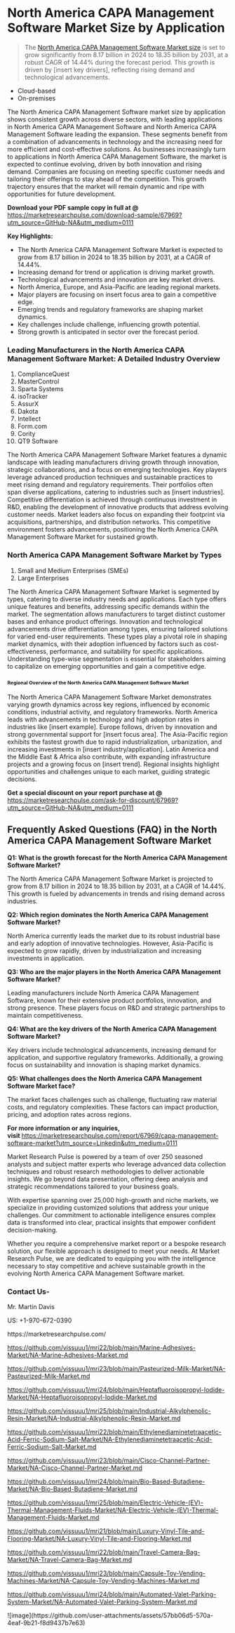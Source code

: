 <h1>North America CAPA Management Software Market&nbsp;Size by Application</h1><blockquote><p>The <a href="https://marketresearchpulse.com/download-sample/67969?utm_source=GitHub-NA&amp;utm_medium=0111">North America CAPA Management Software Market size</a> is set to grow significantly from 8.17 billion in 2024 to 18.35 billion by 2031, at a robust CAGR of 14.44% during the forecast period. This growth is driven by [insert key drivers], reflecting rising demand and technological advancements.</p></blockquote><ul><li>Cloud-based<li> On-premises</li></ul><p>The North America CAPA Management Software market size by application shows consistent growth across diverse sectors, with leading applications in North America CAPA Management Software and North America CAPA Management Software leading the expansion. These segments benefit from a combination of advancements in technology and the increasing need for more efficient and cost-effective solutions. As businesses increasingly turn to applications in North America CAPA Management Software, the market is expected to continue evolving, driven by both innovation and rising demand. Companies are focusing on meeting specific customer needs and tailoring their offerings to stay ahead of the competition. This growth trajectory ensures that the market will remain dynamic and ripe with opportunities for future development.</p><p><strong>Download your PDF sample copy in full at @ </strong><a href="https://marketresearchpulse.com/download-sample/67969?utm_source=GitHub-NA&amp;utm_medium=0111">https://marketresearchpulse.com/download-sample/67969?utm_source=GitHub-NA&amp;utm_medium=0111</a></p><p><strong>Key Highlights: </strong></p><ul><li>The North America CAPA Management Software Market is expected to grow from 8.17 billion in 2024 to 18.35 billion by 2031, at a CAGR of 14.44%.</li><li>Increasing demand for trend or application is driving market growth.</li><li>Technological advancements and innovation are key market drivers.</li><li>North America, Europe, and Asia-Pacific are leading regional markets.</li><li>Major players are focusing on insert focus area to gain a competitive edge.</li><li>Emerging trends and regulatory frameworks are shaping market dynamics.</li><li>Key challenges include challenge, influencing growth potential.</li><li>Strong growth is anticipated in sector over the forecast period.</li></ul><h3>Leading Manufacturers in the North America CAPA Management Software Market: A Detailed Industry Overview</h3><ol><li>ComplianceQuest</li><li>MasterControl</li><li>Sparta Systems</li><li>isoTracker</li><li>AssurX</li><li>Dakota</li><li>Intellect</li><li>Form.com</li><li>Cority</li><li>QT9 Software</li></ol><div class="flex max-w-full flex-col flex-grow"><div class="min-h-8 text-message flex w-full flex-col items-end gap-2 whitespace-normal break-words [.text-message+&amp;]:mt-5" dir="auto" data-message-author-role="assistant" data-message-id="fd8432e4-4910-450d-b182-61b7bfb0a01f" data-message-model-slug="gpt-4o"><div class="flex w-full flex-col gap-1 empty:hidden first:pt-[3px]"><div class="markdown prose w-full break-words dark:prose-invert light"><p>The North America CAPA Management Software Market features a dynamic landscape with leading manufacturers driving growth through innovation, strategic collaborations, and a focus on emerging technologies. Key players leverage advanced production techniques and sustainable practices to meet rising demand and regulatory requirements. Their portfolios often span diverse applications, catering to industries such as [insert industries]. Competitive differentiation is achieved through continuous investment in R&amp;D, enabling the development of innovative products that address evolving customer needs. Market leaders also focus on expanding their footprint via acquisitions, partnerships, and distribution networks. This competitive environment fosters advancements, positioning the North America CAPA Management Software Market for sustained growth.</p></div></div></div></div><h3>North America CAPA Management Software Market by Types</h3><ol><li>Small and Medium Enterprises (SMEs)<li> Large Enterprises</li></ol><div class="flex max-w-full flex-col flex-grow"><div class="min-h-8 text-message flex w-full flex-col items-end gap-2 whitespace-normal break-words [.text-message+&amp;]:mt-5" dir="auto" data-message-author-role="assistant" data-message-id="084470be-0bb7-4664-bddf-5156b4f41249" data-message-model-slug="gpt-4o-mini"><div class="flex w-full flex-col gap-1 empty:hidden first:pt-[3px]"><div class="markdown prose w-full break-words dark:prose-invert light"><p>The North America CAPA Management Software Market is segmented by types, catering to diverse industry needs and applications. Each type offers unique features and benefits, addressing specific demands within the market. The segmentation allows manufacturers to target distinct customer bases and enhance product offerings. Innovation and technological advancements drive differentiation among types, ensuring tailored solutions for varied end-user requirements. These types play a pivotal role in shaping market dynamics, with their adoption influenced by factors such as cost-effectiveness, performance, and suitability for specific applications. Understanding type-wise segmentation is essential for stakeholders aiming to capitalize on emerging opportunities and gain a competitive edge.</p></div></div></div></div><h3><span style="font-size: 11px;">Regional Overview of the North America CAPA Management Software Market</span></h3><div class="flex max-w-full flex-col flex-grow"><div class="min-h-8 text-message flex w-full flex-col items-end gap-2 whitespace-normal break-words [.text-message+&amp;]:mt-5" dir="auto" data-message-author-role="assistant" data-message-id="e9038762-ce64-4e30-91c9-9bd413514231" data-message-model-slug="gpt-4o-mini"><div class="flex w-full flex-col gap-1 empty:hidden first:pt-[3px]"><div class="markdown prose w-full break-words dark:prose-invert light"><p>The North America CAPA Management Software Market demonstrates varying growth dynamics across key regions, influenced by economic conditions, industrial activity, and regulatory frameworks. North America leads with advancements in technology and high adoption rates in industries like [insert example]. Europe follows, driven by innovation and strong governmental support for [insert focus area]. The Asia-Pacific region exhibits the fastest growth due to rapid industrialization, urbanization, and increasing investments in [insert industry/application]. Latin America and the Middle East &amp; Africa also contribute, with expanding infrastructure projects and a growing focus on [insert trend]. Regional insights highlight opportunities and challenges unique to each market, guiding strategic decisions.</p></div></div></div></div><p><strong>Get a special discount on your report purchase at @ </strong><a href="https://marketresearchpulse.com/ask-for-discount/67969?utm_source=GitHub-NA&amp;utm_medium=0111">https://marketresearchpulse.com/ask-for-discount/67969?utm_source=GitHub-NA&amp;utm_medium=0111</a></p><h2>Frequently Asked Questions (FAQ) in the North America CAPA Management Software Market</h2><p><strong>Q1: What is the growth forecast for the North America CAPA Management Software Market?</strong></p><p>The North America CAPA Management Software Market is projected to grow from 8.17 billion in 2024 to 18.35 billion by 2031, at a CAGR of 14.44%. This growth is fueled by advancements in trends and rising demand across industries.</p><p><strong>Q2: Which region dominates the North America CAPA Management Software Market?</strong></p><p>North America currently leads the market due to its robust industrial base and early adoption of innovative technologies. However, Asia-Pacific is expected to grow rapidly, driven by industrialization and increasing investments in application.</p><p><strong>Q3: Who are the major players in the North America CAPA Management Software Market?</strong></p><p>Leading manufacturers include North America CAPA Management Software, known for their extensive product portfolios, innovation, and strong presence. These players focus on R&amp;D and strategic partnerships to maintain competitiveness.</p><p><strong>Q4: What are the key drivers of the North America CAPA Management Software Market?</strong></p><p>Key drivers include technological advancements, increasing demand for application, and supportive regulatory frameworks. Additionally, a growing focus on sustainability and innovation is shaping market dynamics.</p><p><strong>Q5: What challenges does the North America CAPA Management Software Market face?</strong></p><p>The market faces challenges such as challenge, fluctuating raw material costs, and regulatory complexities. These factors can impact production, pricing, and adoption rates across regions.</p><p><strong>For more information or any inquiries, visit&nbsp;</strong><a href="https://marketresearchpulse.com/report/67969/capa-management-software-market?utm_source=Linkedin&utm_medium=0111">https://marketresearchpulse.com/report/67969/capa-management-software-market?utm_source=Linkedin&utm_medium=0111</a></p><p>Market Research Pulse is powered by a team of over 250 seasoned analysts and subject matter experts who leverage advanced data collection techniques and robust research methodologies to deliver actionable insights. We go beyond data presentation, offering deep analysis and strategic recommendations tailored to your business goals.</p><p>With expertise spanning over 25,000 high-growth and niche markets, we specialize in providing customized solutions that address your unique challenges. Our commitment to actionable intelligence ensures complex data is transformed into clear, practical insights that empower confident decision-making.</p><p>Whether you require a comprehensive market report or a bespoke research solution, our flexible approach is designed to meet your needs. At Market Research Pulse, we are dedicated to equipping you with the intelligence necessary to stay competitive and achieve sustainable growth in the evolving North America CAPA Management Software market.</p><h3><strong>Contact Us-</strong></h3><p>Mr. Martin Davis</p><p>US: +1-970-672-0390</p><p>https://marketresearchpulse.com/</p><p><a href="https://github.com/vissuuu1/mri22/blob/main/Marine-Adhesives-Market/NA-Marine-Adhesives-Market.md">https://github.com/vissuuu1/mri22/blob/main/Marine-Adhesives-Market/NA-Marine-Adhesives-Market.md</a></p><p><a href="https://github.com/vissuuu1/mri23/blob/main/Pasteurized-Milk-Market/NA-Pasteurized-Milk-Market.md">https://github.com/vissuuu1/mri23/blob/main/Pasteurized-Milk-Market/NA-Pasteurized-Milk-Market.md</a></p><p><a href="https://github.com/vissuuu1/mri24/blob/main/Heptafluoroisopropyl-Iodide-Market/NA-Heptafluoroisopropyl-Iodide-Market.md">https://github.com/vissuuu1/mri24/blob/main/Heptafluoroisopropyl-Iodide-Market/NA-Heptafluoroisopropyl-Iodide-Market.md</a></p><p><a href="https://github.com/vissuuu1/mri25/blob/main/Industrial-Alkylphenolic-Resin-Market/NA-Industrial-Alkylphenolic-Resin-Market.md">https://github.com/vissuuu1/mri25/blob/main/Industrial-Alkylphenolic-Resin-Market/NA-Industrial-Alkylphenolic-Resin-Market.md</a></p><p><a href="https://github.com/vissuuu1/mri22/blob/main/Ethylenediaminetetraacetic-Acid-Ferric-Sodium-Salt-Market/NA-Ethylenediaminetetraacetic-Acid-Ferric-Sodium-Salt-Market.md">https://github.com/vissuuu1/mri22/blob/main/Ethylenediaminetetraacetic-Acid-Ferric-Sodium-Salt-Market/NA-Ethylenediaminetetraacetic-Acid-Ferric-Sodium-Salt-Market.md</a></p><p><a href="https://github.com/vissuuu1/mri23/blob/main/Cisco-Channel-Partner-Market/NA-Cisco-Channel-Partner-Market.md">https://github.com/vissuuu1/mri23/blob/main/Cisco-Channel-Partner-Market/NA-Cisco-Channel-Partner-Market.md</a></p><p><a href="https://github.com/vissuuu1/mri24/blob/main/Bio-Based-Butadiene-Market/NA-Bio-Based-Butadiene-Market.md">https://github.com/vissuuu1/mri24/blob/main/Bio-Based-Butadiene-Market/NA-Bio-Based-Butadiene-Market.md</a></p><p><a href="https://github.com/vissuuu1/mri25/blob/main/Electric-Vehicle-(EV)-Thermal-Management-Fluids-Market/NA-Electric-Vehicle-(EV)-Thermal-Management-Fluids-Market.md">https://github.com/vissuuu1/mri25/blob/main/Electric-Vehicle-(EV)-Thermal-Management-Fluids-Market/NA-Electric-Vehicle-(EV)-Thermal-Management-Fluids-Market.md</a></p><p><a href="https://github.com/vissuuu1/mri21/blob/main/Luxury-Vinyl-Tile-and-Flooring-Market/NA-Luxury-Vinyl-Tile-and-Flooring-Market.md">https://github.com/vissuuu1/mri21/blob/main/Luxury-Vinyl-Tile-and-Flooring-Market/NA-Luxury-Vinyl-Tile-and-Flooring-Market.md</a></p><p><a href="https://github.com/vissuuu1/mri22/blob/main/Travel-Camera-Bag-Market/NA-Travel-Camera-Bag-Market.md">https://github.com/vissuuu1/mri22/blob/main/Travel-Camera-Bag-Market/NA-Travel-Camera-Bag-Market.md</a></p><p><a href="https://github.com/vissuuu1/mri23/blob/main/Capsule-Toy-Vending-Machines-Market/NA-Capsule-Toy-Vending-Machines-Market.md">https://github.com/vissuuu1/mri23/blob/main/Capsule-Toy-Vending-Machines-Market/NA-Capsule-Toy-Vending-Machines-Market.md</a></p><p><a href="https://github.com/vissuuu1/mri24/blob/main/Automated-Valet-Parking-System-Market/NA-Automated-Valet-Parking-System-Market.md">https://github.com/vissuuu1/mri24/blob/main/Automated-Valet-Parking-System-Market/NA-Automated-Valet-Parking-System-Market.md</a></p>
![image](https://github.com/user-attachments/assets/57bb06d5-570a-4eaf-9b21-f8d9437b7e63)
